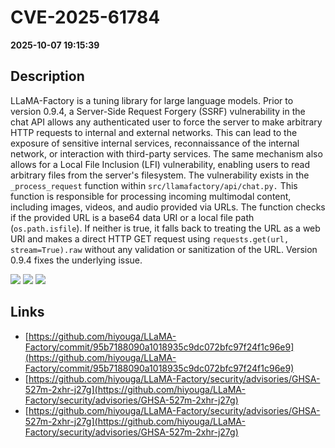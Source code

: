 # CVE-2025-61784

**2025-10-07 19:15:39**

## Description
LLaMA-Factory is a tuning library for large language models. Prior to version 0.9.4, a Server-Side Request Forgery (SSRF) vulnerability in the chat API allows any authenticated user to force the server to make arbitrary HTTP requests to internal and external networks. This can lead to the exposure of sensitive internal services, reconnaissance of the internal network, or interaction with third-party services. The same mechanism also allows for a Local File Inclusion (LFI) vulnerability, enabling users to read arbitrary files from the server's filesystem. The vulnerability exists in the `_process_request` function within `src/llamafactory/api/chat.py.` This function is responsible for processing incoming multimodal content, including images, videos, and audio provided via URLs. The function checks if the provided URL is a base64 data URI or a local file path (`os.path.isfile`). If neither is true, it falls back to treating the URL as a web URI and makes a direct HTTP GET request using `requests.get(url, stream=True).raw` without any validation or sanitization of the URL. Version 0.9.4 fixes the underlying issue.

![](https://img.shields.io/static/v1?label=Score&message=7.6&color=red)
![](https://img.shields.io/static/v1?label=Severity&message=HIGH&color=red)
![](https://img.shields.io/static/v1?label=CWE&message=Traversal&color=green)

## Links
- [https://github.com/hiyouga/LLaMA-Factory/commit/95b7188090a1018935c9dc072bfc97f24f1c96e9](https://github.com/hiyouga/LLaMA-Factory/commit/95b7188090a1018935c9dc072bfc97f24f1c96e9)
- [https://github.com/hiyouga/LLaMA-Factory/security/advisories/GHSA-527m-2xhr-j27g](https://github.com/hiyouga/LLaMA-Factory/security/advisories/GHSA-527m-2xhr-j27g)
- [https://github.com/hiyouga/LLaMA-Factory/security/advisories/GHSA-527m-2xhr-j27g](https://github.com/hiyouga/LLaMA-Factory/security/advisories/GHSA-527m-2xhr-j27g)
